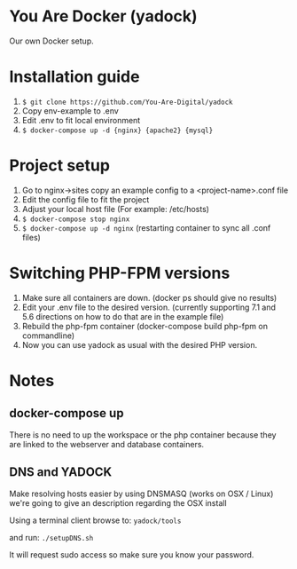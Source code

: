 # You Are Docker (yadock)
Our own Docker setup.

# Installation guide
1. `$ git clone https://github.com/You-Are-Digital/yadock`
2. Copy env-example to .env
3. Edit .env to fit local environment
4. `$ docker-compose up -d {nginx} {apache2} {mysql}`

# Project setup
1. Go to  nginx->sites copy an example config to a \<project-name>.conf file
2. Edit the config file to fit the project
3. Adjust your local host file (For example: /etc/hosts)
4. `$ docker-compose stop nginx`
5. `$ docker-compose up -d nginx` (restarting container to sync all .conf files)

# Switching PHP-FPM versions
1. Make sure all containers are down. (docker ps should give no results)
2. Edit your .env file to the desired version. (currently supporting 7.1 and 5.6 directions on how to do that are in the example file)
3. Rebuild the php-fpm container (docker-compose build php-fpm on commandline)
4. Now you can use yadock as usual with the desired PHP version.

# Notes
## docker-compose up
There is no need to up the workspace or the php container because they are linked to the webserver and database containers.

## DNS and YADOCK
Make resolving hosts easier by using DNSMASQ (works on OSX / Linux) we're going to give an description regarding the OSX install

Using a terminal client browse to:
`yadock/tools`

and run:
`./setupDNS.sh`

It will request sudo access so make sure you know your password.